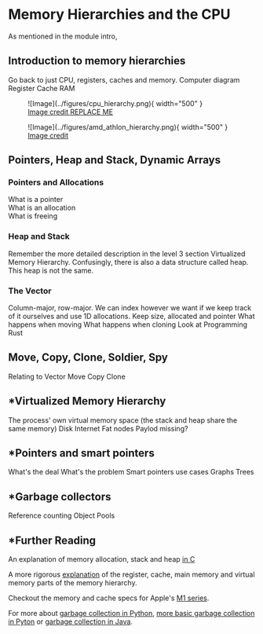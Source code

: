 # Memory Hierarchies and the CPU
As mentioned in the module intro,

## Introduction to memory hierarchies
Go back to just CPU, registers, caches and memory.
Computer diagram
Register
Cache
RAM

<figure markdown>
![Image](../figures/cpu_hierarchy.png){ width="500" }
<figcaption>
<a href="https://www.cs.umd.edu/~meesh/411/CA-online/chapter/memory-hierarchy-design-basics/index.html">
Image credit REPLACE ME </a>
</figcaption>
</figure>

<figure markdown>
![Image](../figures/amd_athlon_hierarchy.png){ width="500" }
<figcaption>
<a href="https://en.wikipedia.org/wiki/File:Hwloc.png">
Image credit </a>
</figcaption>
</figure>

## Pointers, Heap and Stack, Dynamic Arrays
### Pointers and Allocations
What is a pointer  
What is an allocation  
What is freeing  

### Heap and Stack
Remember the more detailed description in the level 3 section Virtualized Memory Hierarchy.
Confusingly, there is also a data structure called heap. This heap is not the same.

### The Vector
Column-major, row-major. We can index however we want if we keep track of it ourselves and use 1D allocations.
Keep size, allocated and pointer
What happens when moving
What happens when cloning
Look at Programming Rust

## Move, Copy, Clone, Soldier, Spy
Relating to Vector
Move
Copy
Clone

## \*Virtualized Memory Hierarchy
The process' own virtual memory space (the stack and heap share the same memory)
Disk
Internet
Fat nodes
Paylod missing?

## \*Pointers and smart pointers
What's the deal
What's the problem
Smart pointers use cases
Graphs
Trees

## \*Garbage collectors
Reference counting
Object Pools

## \*Further Reading
An explanation of memory allocation, stack and heap
[in C](https://cs2461-2020.github.io/lectures/dynamic.pdf)

A more rigorous [explanation](http://eceweb.ucsd.edu/~gert/ece30/CN5.pdf)
of the register, cache, main memory and virtual memory parts of the memory hierarchy.

Checkout the memory and cache specs for Apple's [M1 series](https://en.wikipedia.org/wiki/Apple_M1).

For more about
[garbage collection in Python](https://devguide.python.org/internals/garbage-collector/),
[more basic garbage collection in Pyton](https://stackify.com/python-garbage-collection/) or
[garbage collection in Java](https://blogs.oracle.com/javamagazine/post/understanding-garbage-collectors).

